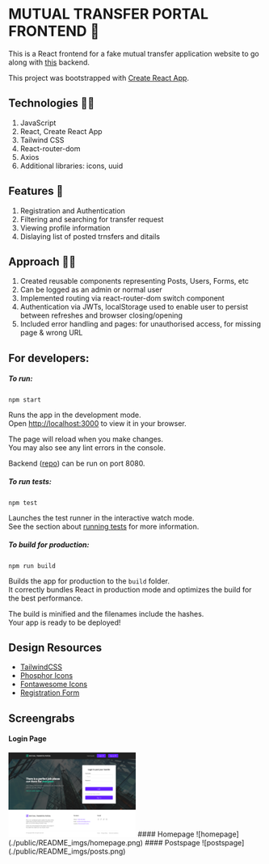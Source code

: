 # MUTUAL TRANSFER PORTAL FRONTEND :briefcase: 

This is a React frontend for a fake mutual transfer application website to go along with [this](https://github.com/RuchithaVirashan/MutualTransferPortalApplication_BackEnd) backend.

This project was bootstrapped with [Create React App](https://github.com/facebook/create-react-app).

## Technologies :man_scientist:

1. JavaScript
2. React, Create React App
3. Tailwind CSS
4. React-router-dom
5. Axios
6. Additional libraries: icons, uuid

## Features :palm_tree:

1. Registration and Authentication
2. Filtering and searching for transfer request
3. Viewing profile information
4. Dislaying list of posted trnsfers and ditails

## Approach :man_student:

1. Created reusable components representing Posts, Users, Forms, etc
2. Can be logged as an admin or normal user
3. Implemented routing via react-router-dom switch component
4. Authentication via JWTs, localStorage used to enable user to persist between refreshes and browser closing/opening
5. Included error handling and pages: for unauthorised access, for missing page & wrong URL

## For developers: 

##### To run: 

`npm start`

Runs the app in the development mode.\
Open [http://localhost:3000](http://localhost:3000) to view it in your browser.

The page will reload when you make changes.\
You may also see any lint errors in the console.

Backend ([repo](https://github.com/RuchithaVirashan/MutualTransferPortalApplication_BackEnd)) can be run on port 8080. 

##### To run tests: 

`npm test`

Launches the test runner in the interactive watch mode.\
See the section about [running tests](https://facebook.github.io/create-react-app/docs/running-tests) for more information.

##### To build for production:

`npm run build`

Builds the app for production to the `build` folder.\
It correctly bundles React in production mode and optimizes the build for the best performance.

The build is minified and the filenames include the hashes.\
Your app is ready to be deployed!



## Design Resources 

* [TailwindCSS](https://tailwindcss.com/)
* [Phosphor Icons](https://phosphoricons.com/)
* [Fontawesome Icons](https://fontawesome.com/)
* [Registration Form](https://tailwindcomponents.com/)

## Screengrabs
#### Login Page
<img src="https://github.com/RuchithaVirashan/MutualTransferPortalApplication_FrontEnd/blob/main/public/README_imgs/login.png?raw=true" alt="drawing" style="width:50%">
#### Homepage
![homepage](./public/README_imgs/homepage.png)
#### Postspage
![postspage](./public/README_imgs/posts.png)

